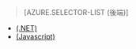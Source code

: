 ﻿> [AZURE.SELECTOR-LIST (後端)]
- [(.NET)](/zh-tw/documentation/articles/mobile-services-dotnet-backend-schedule-recurring-tasks/)
- [(Javascript)](/zh-tw/documentation/articles/mobile-services-schedule-recurring-tasks/)
